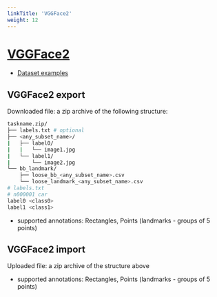 ```yaml
---
linkTitle: 'VGGFace2'
weight: 12
---
```


# [VGGFace2](https://github.com/ox-vgg/vgg_face2)

- [Dataset examples](https://github.com/cvat-ai/datumaro/tree/v0.3/tests/assets/vgg_face2_dataset)

## VGGFace2 export

Downloaded file: a zip archive of the following structure:

```bash
taskname.zip/
├── labels.txt # optional
├── <any_subset_name>/
|   ├── label0/
|   |   └── image1.jpg
|   └── label1/
|       └── image2.jpg
└── bb_landmark/
    ├── loose_bb_<any_subset_name>.csv
    └── loose_landmark_<any_subset_name>.csv
# labels.txt
# n000001 car
label0 <class0>
label1 <class1>
```

- supported annotations: Rectangles, Points (landmarks - groups of 5 points)

## VGGFace2 import

Uploaded file: a zip archive of the structure above

- supported annotations: Rectangles, Points (landmarks - groups of 5 points)
